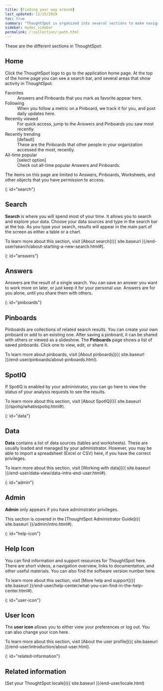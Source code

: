 ```yaml
---
title: [Finding your way around]
last_updated: 11/15/2019
toc: true
summary: "ThoughtSpot is organized into several sections to make navigation easy. You can reach them by using the menu bar."
sidebar: mydoc_sidebar
permalink: /:collection/:path.html
---
```

These are the different sections in ThoughtSpot:

## Home

Click the ThoughtSpot logo to go to the application home page. At the top of the
home page you can see a search bar, and several areas that show activity in ThoughtSpot.

<dl>
  <dlentry>
    <dt>Favorites</dt>
    <dd>Answers and Pinboards that you mark as favorite appear here.</dd>
  </dlentry>
  <dlentry>
    <dt>Following</dt>
    <dd>When you follow a metric on a Pinboard, we track it for you, and post daily updates here.</dd>
  </dlentry>
  <dlentry>
    <dt>Recently viewed</dt>
    <dd>For quick access, jump to the Answers and Pinboards you saw most recently.</dd>
  </dlentry>
  <dlentry>
  <dt>Recently trending</dt>
  <dd>[default]<br/>These are the Pinboards that other people in your organization accessed the most, recently.</dd>
  </dlentry>
  <dlentry>
  <dt>All-time popular</dt>
  <dd>[select option]<br/>Check out all-time popular Answers and Pinboards.</dd>
  </dlentry>
  </dl>

The items on this page are limited to Answers, Pinboards, Worksheets,
and other objects that you have permission to access.

{: id="search"}
## Search

**Search** is where you will spend most of your time. It allows you to search and explore your data. Choose your data sources and type in the search bar at the top. As you type your search, results will appear in the main part of the screen as either a table or a chart.

To learn more about this section, visit [About search]({{ site.baseurl }}/end-user/search/about-starting-a-new-search.html#).

{: id="answers"}
## Answers

Answers are the result of a single search. You can save an answer you want to work more on later, or just keep it for your personal use. Answers are for you alone, until you share them with others.

{: id="pinboards"}
## Pinboards

Pinboards are collections of related search results. You can create your own pinboard or add to an existing one. After saving a pinboard, it can be shared with others or viewed as a slideshow. The **Pinboards** page shows a list of saved pinboards. Click one to view, edit, or share it.

To learn more about pinboards, visit [About pinboards]({{ site.baseurl }}/end-user/pinboards/about-pinboards.html).

## SpotIQ

If SpotIQ is enabled by your administrator, you can go here to view the status of your analysis requests to see the results.

To learn more about this section, visit [About SpotIQ]({{ site.baseurl }}/spotiq/whatisspotiq.html#).

{: id="data"}
## Data

**Data** contains a list of data sources (tables and worksheets). These are usually loaded and managed by your administrator. However, you may be able to import a spreadsheet (Excel or CSV) here, if you have the correct privileges.

To learn more about this section, visit [Working with data]({{ site.baseurl }}/end-user/data-view/data-intro-end-user.html#).

{: id="admin"}
## Admin

**Admin** only appears if you have administrator privileges.

This section is covered in the [ThoughtSpot Administrator Guide]({{ site.baseurl }}/admin/intro.html#).

{: id="help-icon"}
## Help Icon

You can find information and support resources for ThoughtSpot here. There are short videos, a navigation overview, links to documentation, and other useful materials. You can also find the software version number here.

To learn more about this section, visit [More help and support]({{ site.baseurl }}/end-user/help-center/what-you-can-find-in-the-help-center.html#).

{: id="user-icon"}
## User Icon

The **user icon** allows you to either view your preferences or log out. You can also change your icon here.

To learn more about this section, visit [About the user profile]({{ site.baseurl }}/end-user/introduction/about-user.html).

{: id="related-information"}
## Related information

[Set your ThoughtSpot locale]({{ site.baseurl }}/end-user/locale.html)  
